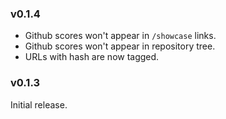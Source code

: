 ### v0.1.4 ###

- Github scores won't appear in `/showcase` links.
- Github scores won't appear in repository tree.
- URLs with hash are now tagged.

### v0.1.3 ###
Initial release.